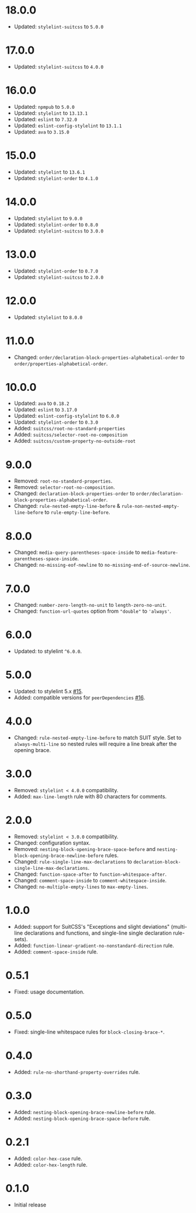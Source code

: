 # 18.0.0

* Updated: `stylelint-suitcss` to `5.0.0`

# 17.0.0

* Updated: `stylelint-suitcss` to `4.0.0`

# 16.0.0

* Updated: `npmpub` to `5.0.0`
* Updated: `stylelint` to `13.13.1`
* Updated: `eslint` to `7.32.0`
* Updated: `eslint-config-stylelint` to `13.1.1`
* Updated: `ava` to `3.15.0`

# 15.0.0

* Updated: `stylelint` to `13.6.1`
* Updated: `stylelint-order` to `4.1.0`

# 14.0.0

* Updated: `stylelint` to `9.0.0`
* Updated: `stylelint-order` to `0.8.0`
* Updated: `stylelint-suitcss` to `3.0.0`

# 13.0.0

* Updated: `stylelint-order` to `0.7.0`
* Updated: `stylelint-suitcss` to `2.0.0`

# 12.0.0

* Updated: `stylelint` to `8.0.0`

# 11.0.0

* Changed: `order/declaration-block-properties-alphabetical-order` to `order/properties-alphabetical-order`.

# 10.0.0

* Updated: `ava` to `0.18.2`
* Updated: `eslint` to `3.17.0`
* Updated: `eslint-config-stylelint` to `6.0.0`
* Updated: `stylelint-order` to `0.3.0`
* Added: `suitcss/root-no-standard-properties`
* Added: `suitcss/selector-root-no-composition`
* Added: `suitcss/custom-property-no-outside-root`

# 9.0.0

* Removed: `root-no-standard-properties`.
* Removed: `selector-root-no-composition`.
* Changed: `declaration-block-properties-order` to `order/declaration-block-properties-alphabetical-order`.
* Changed: `rule-nested-empty-line-before` & `rule-non-nested-empty-line-before` to `rule-empty-line-before`.

# 8.0.0

* Changed: `media-query-parentheses-space-inside` to `media-feature-parentheses-space-inside`.
* Changed: `no-missing-eof-newline` to `no-missing-end-of-source-newline`.

# 7.0.0

* Changed: `number-zero-length-no-unit` to `length-zero-no-unit`.
* Changed: `function-url-quotes` option from `"double"` to `'always'`.

# 6.0.0

* Updated: to stylelint `^6.0.0`.

# 5.0.0

* Updated: to stylelint 5.x [#15](https://github.com/suitcss/stylelint-config-suitcss/pull/15).
* Added: compatible versions for `peerDependencies` [#16](https://github.com/suitcss/stylelint-config-suitcss/pull/16).

# 4.0.0

* Changed: `rule-nested-empty-line-before` to match SUIT style. Set to `always-multi-line` so nested rules will require a line break after the opening brace.

# 3.0.0

* Removed: `stylelint < 4.0.0` compatibility.
* Added: `max-line-length` rule with 80 characters for comments.

# 2.0.0

* Removed: `stylelint < 3.0.0` compatibility.
* Changed: configuration syntax.
* Removed: `nesting-block-opening-brace-space-before` and `nesting-block-opening-brace-newline-before` rules.
* Changed: `rule-single-line-max-declarations` to `declaration-block-single-line-max-declarations`.
* Changed: `function-space-after` to `function-whitespace-after`.
* Changed: `comment-space-inside` to `comment-whitespace-inside`.
* Changed: `no-multiple-empty-lines` to `max-empty-lines`.

# 1.0.0

* Added: support for SuitCSS's "Exceptions and slight deviations" (multi-line declarations and functions, and single-line single declaration rule-sets).
* Added: `function-linear-gradient-no-nonstandard-direction` rule.
* Added: `comment-space-inside` rule.

# 0.5.1

* Fixed: usage documentation.

# 0.5.0

* Fixed: single-line whitespace rules for `block-closing-brace-*`.

# 0.4.0

* Added: `rule-no-shorthand-property-overrides` rule.

# 0.3.0

* Added: `nesting-block-opening-brace-newline-before` rule.
* Added: `nesting-block-opening-brace-space-before` rule.

# 0.2.1

* Added: `color-hex-case` rule.
* Added: `color-hex-length` rule.

# 0.1.0

* Initial release
